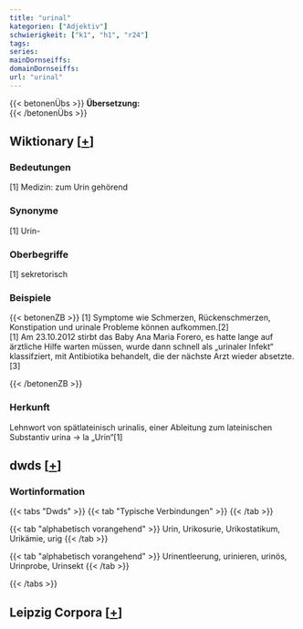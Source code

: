 ```yaml
---
title: "urinal"
kategorien: ["Adjektiv"]
schwierigkeit: ["k1", "h1", "r24"]
tags:
series:
mainDornseiffs:
domainDornseiffs:
url: "urinal"
---
```


{{< betonenÜbs >}}
**Übersetzung:**  
{{< /betonenÜbs >}}

## Wiktionary [[+](https://de.wiktionary.org/wiki/urinal)]

### Bedeutungen
[1] Medizin: zum Urin gehörend  

### Synonyme
[1] Urin-  

### Oberbegriffe
[1] sekretorisch  

### Beispiele
{{< betonenZB >}}
[1] Symptome wie Schmerzen, Rückenschmerzen, Konstipation und urinale Probleme können aufkommen.[2]  
[1] Am 23.10.2012 stirbt das Baby Ana Maria Forero, es hatte lange auf ärztliche Hilfe warten müssen, wurde dann schnell als „urinaler Infekt“ klassifziert, mit Antibiotika behandelt, die der nächste Arzt wieder absetzte.[3]  

{{< /betonenZB >}}
### Herkunft
Lehnwort von spätlateinisch urinalis, einer Ableitung zum lateinischen Substantiv urina → la „Urin“[1]  



## dwds [[+](https://www.dwds.de/wb/urinal)]

### Wortinformation
{{< tabs "Dwds" >}}
{{< tab "Typische Verbindungen" >}}
{{< /tab >}}

{{< tab "alphabetisch vorangehend" >}}
Urin, Urikosurie, Urikostatikum, Urikämie, urig
{{< /tab >}}

{{< tab "alphabetisch vorangehend" >}}
Urinentleerung, urinieren, urinös, Urinprobe, Urinsekt
{{< /tab >}}

{{< /tabs >}}

## Leipzig Corpora [[+](https://corpora.uni-leipzig.de/en/res?word=urinal&corpusId=deu_newscrawl-public_2018)]

